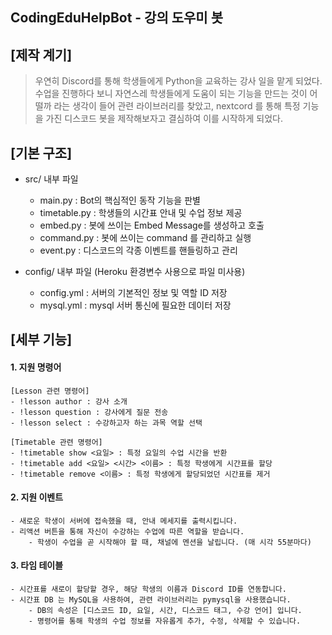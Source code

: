 CodingEduHelpBot - 강의 도우미 봇
------------

## [제작 계기] ##

> 우연히 Discord를 통해 학생들에게 Python을 교육하는 강사 일을 맡게 되었다.
> 수업을 진행하다 보니 자연스레 학생들에게 도움이 되는 기능을 만드는 것이 어떨까
> 라는 생각이 들어 관련 라이브러리를 찾았고, nextcord 를 통해 특정 기능을 가진
> 디스코드 봇을 제작해보자고 결심하여 이를 시작하게 되었다.

## [기본 구조] ##

* src/ 내부 파일	
    + main.py : Bot의 핵심적인 동작 기능을 판별
    + timetable.py : 학생들의 시간표 안내 및 수업 정보 제공
    + embed.py : 봇에 쓰이는 Embed Message를 생성하고 호출
    + command.py : 봇에 쓰이는 command 를 관리하고 실행
    + event.py : 디스코드의 각종 이벤트를 핸들링하고 관리

  
* config/ 내부 파일 (Heroku 환경변수 사용으로 파일 미사용)
	+ config.yml : 서버의 기본적인 정보 및 역할 ID 저장
	+ mysql.yml : mysql 서버 통신에 필요한 데이터 저장

## [세부 기능] ##
#### 1. 지원 명령어 ####
	
    [Lesson 관련 명령어]
	- !lesson author : 강사 소개
	- !lesson question : 강사에게 질문 전송
	- !lesson select : 수강하고자 하는 과목 역할 선택

    [Timetable 관련 명령어]
	- !timetable show <요일> : 특정 요일의 수업 시간을 반환	
	- !timetable add <요일> <시간> <이름> : 특정 학생에게 시간표를 할당
	- !timetable remove <이름> : 특정 학생에게 할당되었던 시간표를 제거
#### 2. 지원 이벤트 ####

	- 새로운 학생이 서버에 접속했을 때, 안내 메세지를 출력시킵니다.
	- 리액션 버튼을 통해 자신이 수강하는 수업에 따른 역할을 받습니다.
    	- 학생이 수업을 곧 시작해야 할 때, 채널에 멘션을 날립니다. (매 시각 55분마다)
#### 3. 타임 테이블 ####

	- 시간표를 새로이 할당할 경우, 해당 학생의 이름과 Discord ID를 연동합니다.
	- 시간표 DB 는 MySQL을 사용하여, 관련 라이브러리는 pymysql을 사용했습니다.
    	- DB의 속성은 [디스코드 ID, 요일, 시간, 디스코드 태그, 수강 언어] 입니다.
    	- 명령어를 통해 학생의 수업 정보를 자유롭게 추가, 수정, 삭제할 수 있습니다.
